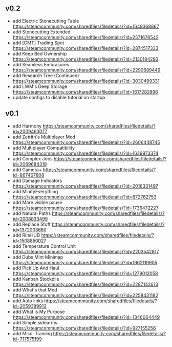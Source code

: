 ## v0.2
* add Electric Stonecutting Table
  https://steamcommunity.com/sharedfiles/filedetails/?id=1649368867
* add Stonecutting Extended
  https://steamcommunity.com/sharedfiles/filedetails/?id=2571676542
* add [GMT] Trading Spot
  https://steamcommunity.com/sharedfiles/filedetails/?id=2874517333
* add Keep Bed Ownership
  https://steamcommunity.com/sharedfiles/filedetails/?id=2130184293
* add Seamless Embrasures
  https://steamcommunity.com/sharedfiles/filedetails/?id=2290689449
* add Research Tree (Continued)
  https://steamcommunity.com/sharedfiles/filedetails/?id=3030499331
* add LWM's Deep Storage
  https://steamcommunity.com/sharedfiles/filedetails/?id=1617282896
* update configs to disable tutorial on startup

## v0.1
* add Harmony
  https://steamcommunity.com/sharedfiles/filedetails/?id=2009463077
* add Zetrith's Multiplayer Mod
  https://steamcommunity.com/sharedfiles/filedetails/?id=2606448745
* add Multiplayer Compatibility
  https://steamcommunity.com/sharedfiles/filedetails/?id=1629973374
* add Complex Jobs
  https://steamcommunity.com/sharedfiles/filedetails/?id=2069684319
* add Camera+
  https://steamcommunity.com/sharedfiles/filedetails/?id=867467808
* add Damage Indicators
  https://steamcommunity.com/sharedfiles/filedetails/?id=2016331497
* add MinifyEverything
  https://steamcommunity.com/sharedfiles/filedetails/?id=872762753
* add More visible pause
  https://steamcommunity.com/sharedfiles/filedetails/?id=1736472227
* add Natural Paths
  https://steamcommunity.com/sharedfiles/filedetails/?id=2008833499
* add Replace Stuff
  https://steamcommunity.com/sharedfiles/filedetails/?id=1372003680
* add RimHUD
  https://steamcommunity.com/sharedfiles/filedetails/?id=1508850027
* add Temperature Control Unit
  https://steamcommunity.com/sharedfiles/filedetails/?id=2203542817
* add Dubs Mint Minimap
  https://steamcommunity.com/sharedfiles/filedetails/?id=1662119905
* add Pick Up And Haul
  https://steamcommunity.com/sharedfiles/filedetails/?id=1279012058
* add Kanban Stockpile
  https://steamcommunity.com/sharedfiles/filedetails/?id=2287142613
* add What's that Mod
  https://steamcommunity.com/sharedfiles/filedetails/?id=2258431182
* add Auto links
  https://steamcommunity.com/sharedfiles/filedetails/?id=2059389912
* add What is My Purpose
  https://steamcommunity.com/sharedfiles/filedetails/?id=1346064449
* add Simple sidearms
  https://steamcommunity.com/sharedfiles/filedetails/?id=927155256
* add Misc. Training
  https://steamcommunity.com/sharedfiles/filedetails/?id=717575199
